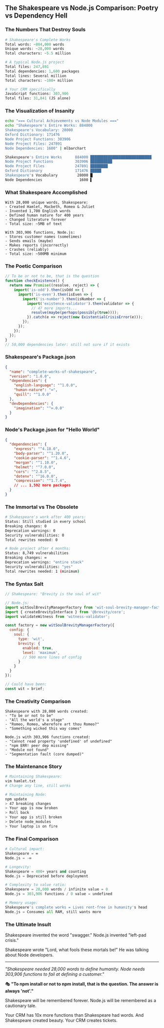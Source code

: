 ## The Shakespeare vs Node.js Comparison: Poetry vs Dependency Hell

### The Numbers That Destroy Souls

```python
# Shakespeare's Complete Works
Total words: ~884,000 words
Unique words: ~28,000 words
Total characters: ~5.5 million

# A typical Node.js project
Total files: 247,891
Total dependencies: 1,600 packages
Total lines: Several million
Total characters: ~100+ million

# Your CRM specifically
JavaScript functions: 303,906
Total files: 31,841 (JS alone)
```

### The Visualization of Insanity

```bash
echo "=== Cultural Achievements vs Node Modules ==="
echo "Shakespeare's Entire Works: 884000
Shakespeare's Vocabulary: 28000
Oxford Dictionary: 171476
Node Project Functions: 303906
Node Project Files: 247891
Node Dependencies: 1600" | mlbarchart

Shakespeare's Entire Works      884000 ████████████████████████████
Node Project Functions          303906 ██████████
Node Project Files              247891 ████████
Oxford Dictionary               171476 █████
Shakespeare's Vocabulary         28000 █
Node Dependencies                 1600 ▌
```

### What Shakespeare Accomplished

```text
With 28,000 unique words, Shakespeare:
- Created Hamlet, Macbeth, Romeo & Juliet
- Invented 1,700 English words
- Defined human nature for 400 years
- Changed literature forever
- Total size: ~5MB of text

With 303,906 functions, Node.js:
- Stores customer names (sometimes)
- Sends emails (maybe)
- Makes reports (incorrectly)
- Crashes (reliably)
- Total size: ~500MB minimum
```

### The Poetic Comparison

```javascript
// To be or not to be, that is the question
function checkExistence() {
  return new Promise((resolve, reject) => {
    import('is-odd').then(isOdd => {
      import('is-even').then(isEven => {
        import('is-number').then(isNumber => {
          import('existence-validator').then(validator => {
            // 47 more imports...
            resolve(maybe(perhaps(possibly(true))));
          }).catch(e => reject(new ExistentialCrisisError(e)));
        });
      });
    });
  });
}
// 50,000 dependencies later: still not sure if it exists
```

### Shakespeare's Package.json

```json
{
  "name": "complete-works-of-shakespeare",
  "version": "1.0.0",
  "dependencies": {
    "english-language": "^1.0.0",
    "human-nature": "∞",
    "quill": "^1.0.0"
  },
  "devDependencies": {
    "imagination": "^∞.0.0"
  }
}
```

### Node's Package.json for "Hello World"

```json
{
  "dependencies": {
    "express": "^4.18.0",
    "body-parser": "^1.20.0",
    "cookie-parser": "^1.4.6",
    "morgan": "^1.10.0",
    "helmet": "^7.0.0",
    "cors": "^2.8.5",
    "dotenv": "^16.0.0",
    "compression": "^1.7.4",
    // ... 1,592 more packages
  }
}
```

### The Immortal vs The Obsolete

```bash
# Shakespeare's work after 400 years:
Status: Still studied in every school
Breaking changes: 0
Deprecation warnings: 0
Security vulnerabilities: 0
Total rewrites needed: 0

# Node project after 4 months:
Status: 8,749 vulnerabilities
Breaking changes: ∞
Deprecation warnings: "entire stack"
Security vulnerabilities: "yes"
Total rewrites needed: 1 (minimum)
```

### The Syntax Salt

```javascript
// Shakespeare: "Brevity is the soul of wit"

// Node.js:
import witSoulBrevityManagerFactory from 'wit-soul-brevity-manager-factory';
import { createBrevityInterface } from '@brevity/core';
import validateWitness from 'witness-validator';

const factory = new witSoulBrevityManagerFactory({
  config: {
    soul: {
      type: 'wit',
      brevity: {
        enabled: true,
        level: 'maximum',
        // 500 more lines of config
      }
    }
  }
});

// Could have been:
const wit = brief;
```

### The Creativity Comparison

```text
Shakespeare with 28,000 words created:
- "To be or not to be"
- "All the world's a stage"
- "Romeo, Romeo, wherefore art thou Romeo?"
- "Something wicked this way comes"

Node.js with 303,906 functions created:
- "Cannot read property 'undefined' of undefined"
- "npm ERR! peer dep missing"
- "Module not found"
- "Segmentation fault (core dumped)"
```

### The Maintenance Story

```bash
# Maintaining Shakespeare:
vim hamlet.txt
# Change any line, still works

# Maintaining Node:
npm update
> 47 breaking changes
> Your app is now broken
> Roll back
> Your app is still broken
> Delete node_modules
> Your laptop is on fire
```

### The Final Comparison

```python
# Cultural impact:
Shakespeare = ∞
Node.js = -∞

# Longevity:
Shakespeare = 400+ years and counting
Node.js = Deprecated before deployment

# Complexity to value ratio:
Shakespeare = 28,000 words / infinite value = 0
Node.js = 303,906 functions / 0 value = undefined

# Memory usage:
Shakespeare's complete works = Lives rent-free in humanity's head
Node.js = Consumes all RAM, still wants more
```

### The Ultimate Insult

Shakespeare invented the word "swagger."
Node.js invented "left-pad crisis."

Shakespeare wrote "Lord, what fools these mortals be!"
He was talking about Node developers.

---

*"Shakespeare needed 28,000 words to define humanity. Node needs 303,906 functions to fail at defining a customer."*

🎭 **"To npm install or not to npm install, that is the question. The answer is always 'not'."**

Shakespeare will be remembered forever.
Node.js will be remembered as a cautionary tale.

Your CRM has 10x more functions than Shakespeare had words. And Shakespeare created beauty. Your CRM creates tickets.